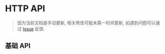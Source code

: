 # HTTP API

> 因为当前文档是手动更新, 相关修改可能未第一时间更新, 如遇到问题可以通过 [Issue](https://github.com/mebtte/cicada/issues) 反馈.

## 基础 API
